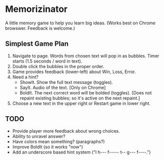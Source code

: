 # Memorizinator
A little memory game to help you learn big ideas. (Works best on Chrome browswer. Feedback is welcome.)

## Simplest Game Plan
1) Navigate to page. Words from chosen text will pop in as bubbles.  Timer starts (1.5 seconds / word in text).
2) Double click the bubbles in the proper order.
3) Game provides feedback (lower-left) about Win, Loss, Error.
4) Need a hint? 
   * ShowIt. Show the full text message (toggles).
   * SayIt. Audio of the text. [Only on Chrome]
   * BoldIt. The next correct word will be bolded (toggles). [Does not repaint existing bubbles; so it's active on the next repaint.]
5) Choose a new text in the upper right or Restart game in lower right.

## TODO
* Provide player more feedback about wrong choices.
* Ability to unravel answer?
* Have colors mean something? (paragraphs?)
* Improve BoldIt (so it works "now")
* Add an underscore based hint system ("I h--- f----- t-- g--- f----.")

